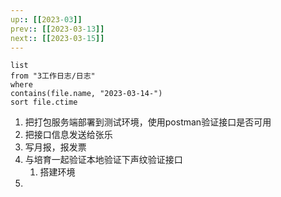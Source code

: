 ```yaml
---
up:: [[2023-03]]
prev:: [[2023-03-13]]
next:: [[2023-03-15]]
---
```


```dataview
list
from "3工作日志/日志"
where
contains(file.name, "2023-03-14-")
sort file.ctime
```
1. 把打包服务端部署到测试环境，使用postman验证接口是否可用
2. 把接口信息发送给张乐
3. 写月报，报发票
4. 与培育一起验证本地验证下声纹验证接口
	1. 搭建环境
5. 